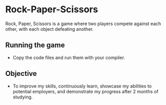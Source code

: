 # Rock-Paper-Scissors
Rock, Paper, Scissors is a game where two players compete against each other, with each object defeating another.

## Running the game

- Copy the code files and run them with your compiler.

## Objective

- To improve my skills, continuously learn, showcase my abilities to potential employers, and demonstrate my progress after 2 months of studying.
